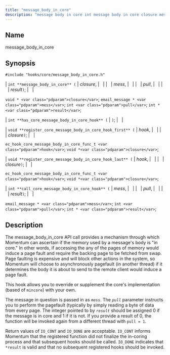 ```yaml
---
title: "message_body_in_core"
description: "message body in core int message body in core closure mess pull result void closure email message mess int pull int result int has core message body in core hook void register core message body in core hook first hook closure ec hook core message body in core func t..."
---
```


<a name="hooks.core.message_body_in_core"></a> 
## Name

message_body_in_core

## Synopsis

`#include "hooks/core/message_body_in_core.h"`

| `int **message_body_in_core** (` | <var class="pdparam">closure</var>, |   |
|   | <var class="pdparam">mess</var>, |   |
|   | <var class="pdparam">pull</var>, |   |
|   | <var class="pdparam">result</var>`)`; |   |

`void * <var class="pdparam">closure</var>`;
`email_message * <var class="pdparam">mess</var>`;
`int <var class="pdparam">pull</var>`;
`int * <var class="pdparam">result</var>`;

| `int **has_core_message_body_in_core_hook** (` | `)`; |   |

| `void **register_core_message_body_in_core_hook_first** (` | <var class="pdparam">hook</var>, |   |
|   | <var class="pdparam">closure</var>`)`; |   |

`ec_hook_core_message_body_in_core_func_t <var class="pdparam">hook</var>`;
`void *<var class="pdparam">closure</var>`;

| `void **register_core_message_body_in_core_hook_last** (` | <var class="pdparam">hook</var>, |   |
|   | <var class="pdparam">closure</var>`)`; |   |

`ec_hook_core_message_body_in_core_func_t <var class="pdparam">hook</var>`;
`void *<var class="pdparam">closure</var>`;

| `int **call_core_message_body_in_core_hook** (` | <var class="pdparam">mess</var>, |   |
|   | <var class="pdparam">pull</var>, |   |
|   | <var class="pdparam">result</var>`)`; |   |

`email_message * <var class="pdparam">mess</var>`;
`int <var class="pdparam">pull</var>`;
`int * <var class="pdparam">result</var>`;<a name="idp36654176"></a> 
## Description

The message_body_in_core API call provides a mechanism through which Momentum can ascertain if the memory used by a message's body is "in core." In other words, if accessing the any of the pages of memory would induce a page fault and require the backing page to be fetched from swap. Page faulting is expensive and will block other actions in the system, so Momentum will choose to asynchronously pagefault (in another thread) if it determines the body it is about to send to the remote client would induce a page fault.

This hook allows you to override or supplement the core's implementation (based of `mincore`) with your own.

The message in question is passed in as *`mess`*. The *`pull`* parameter instructs you to perform the pagefault (typically by simply reading a byte of data from every page. The integer pointed to by *`result`* should be assigned 0 if the message is in core and 1 if it is not. If you provide a result of 0, the function will be invoked again from a different thread with `pull = 1`.

Return values of `IO_CONT` and `IO_DONE` are acceptable. `IO_CONT` informs Momentum that the registered function did not finalize the in-coring process and that subsequent hooks should be called. `IO_DONE` indicates that `*result` is valid and that no subsequent registered hooks should be invoked.